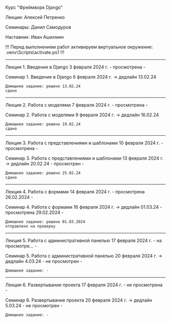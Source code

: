 Курс "Фреймворк Django"

Лекции: Алексей Петренко

Семинары: Данил Самодуров

Наставник: Иван Ашихмин

!!!
Перед выполнением работ активируем виртуальное окружение: .venv\Scripts\activate.ps1
!!!

----------------------
Лекция 1. Введение в Django
3 февраля 2024 г.
    - просмотрена -

Семинар 1. Введение в Django
6 февраля 2024 г. -> дедлайн 13.02.24

    Домашнее задание: решено 13.02.24
    сдано

----------------------
Лекция 2. Работа с моделями
7 февраля 2024 г.
    - просмотрена -

Семинар 2. Работа с моделями
9 февраля 2024 г. -> дедлайн 16.02.24

    Домашнее задание: решено 19.02.24
    сдано

----------------------
Лекция 3. Работа с представлениями и шаблонами
10 февраля 2024 г.
    - просмотрена -

Семинар 3. Работа с представлениями и шаблонами
13 февраля 2024 г. -> дедлайн 20.02.24
    - просмотрен -

    Домашнее задание: решено 25.02.24
    сдано

----------------------
Лекция 4. Работа с формами
14 февраля 2024 г.
    - просмотрена 26.02.2024 -

Семинар 4. Работа с формами
16 февраля 2024 г. -> дедлайн 01.03.24
    - просмотрена 29.02.2024 -

    Домашнее задание: решено 01.03.2024
    отправлено на проверку

----------------------
Лекция 5. Работа с административной панелью
17 февраля 2024 г.
    - на просмотре... -

Семинар 5. Работа с административной панелью
20 февраля 2024 г. -> дедлайн 4.03.24
    - не просмотрен -

    Домашнее задание: -

----------------------
Лекция 6. Развертывание проекта
17 февраля 2024 г.
    - не просмотрена -

Семинар 6. Развертывание проекта
20 февраля 2024 г. -> дедлайн 5.03.24
    - не просмотрен -

    Домашнее задание: -